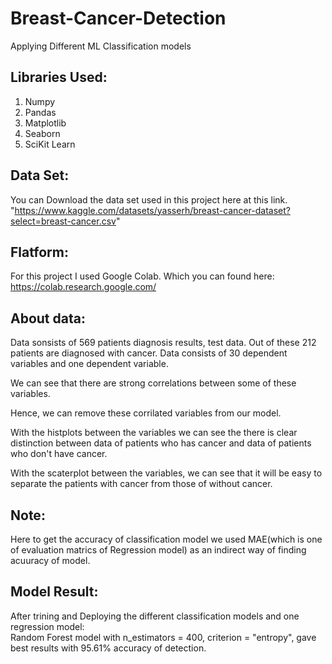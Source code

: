 # Breast-Cancer-Detection
Applying Different ML Classification models



## Libraries Used:  
  
1. Numpy  
2. Pandas  
3. Matplotlib  
4. Seaborn  
5. SciKit Learn   

## Data Set:  
  
You can Download the data set used in this project here at this link.  
"https://www.kaggle.com/datasets/yasserh/breast-cancer-dataset?select=breast-cancer.csv"  



## Flatform:  
  
For this project I used Google Colab. Which you can found here: https://colab.research.google.com/  



## About data:  

Data sonsists of 569 patients diagnosis results, test data. Out of these 212 patients are diagnosed with cancer. Data consists of 30 dependent variables and one dependent variable.  

We can see that there are strong correlations between some of these variables.  

Hence, we can remove these corrilated variables from our model.  

With the histplots between the variables we can see the there is clear distinction between data of patients who has cancer and data of patients who don't have cancer.  

With the scaterplot between the variables, we can see that it will be easy to separate the patients with cancer from those of without cancer.  



## Note:  
Here to get the accuracy of classification model we used MAE(which is one of evaluation matrics of Regression model) as an indirect way of finding acuuracy of model.  




## Model Result:  


After trining and Deploying the different classification models and one regression model:  
Random Forest model with n_estimators = 400, criterion = "entropy", gave best results with 95.61% accuracy of detection.  








